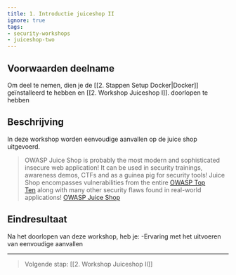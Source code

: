 ```yaml
---
title: 1. Introductie juiceshop II
ignore: true
tags: 
- security-workshops
- juiceshop-two
---
```


## Voorwaarden deelname
Om deel te nemen, dien je de [[2. Stappen Setup Docker|Docker]] geïnstalleerd te hebben en [[2. Workshop Juiceshop I]]. doorlopen te hebben

## Beschrijving
In deze workshop worden eenvoudige aanvallen op de juice shop uitgevoerd. 

> OWASP Juice Shop is probably the most modern and sophisticated insecure web application! It can be used in security trainings, awareness demos, CTFs and as a guinea pig for security tools! Juice Shop encompasses vulnerabilities from the entire [OWASP Top Ten](https://owasp.org/www-project-top-ten) along with many other security flaws found in real-world applications! [OWASP Juice Shop](https://owasp.org/www-project-juice-shop/)

## Eindresultaat
Na het doorlopen van deze workshop, heb je:
-Ervaring met het uitvoeren van eenvoudige aanvallen

---

> Volgende stap: [[2. Workshop Juiceshop II]]

